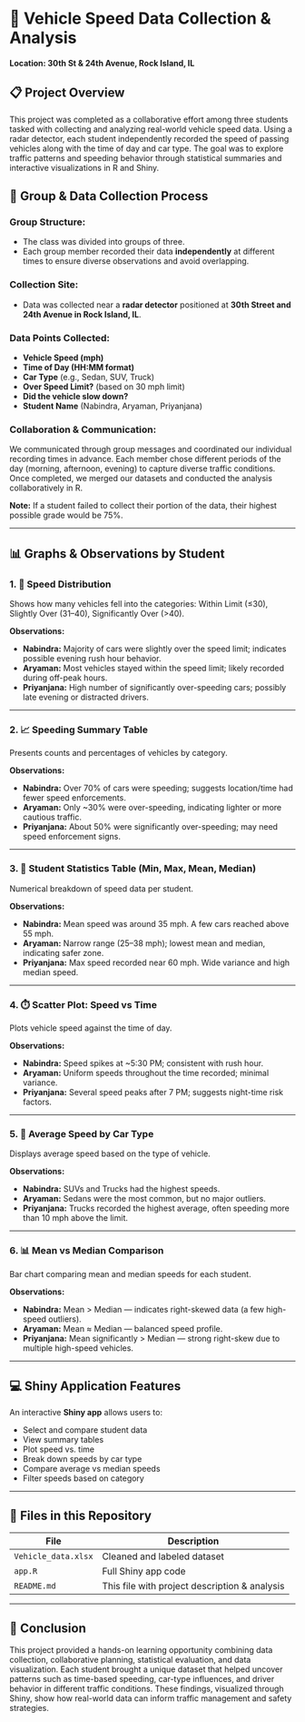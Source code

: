 
# 🚗 Vehicle Speed Data Collection & Analysis  
**Location: 30th St & 24th Avenue, Rock Island, IL**

## 📋 Project Overview
This project was completed as a collaborative effort among three students tasked with collecting and analyzing real-world vehicle speed data. Using a radar detector, each student independently recorded the speed of passing vehicles along with the time of day and car type. The goal was to explore traffic patterns and speeding behavior through statistical summaries and interactive visualizations in R and Shiny.

## 👥 Group & Data Collection Process

### Group Structure:
- The class was divided into groups of three.
- Each group member recorded their data **independently** at different times to ensure diverse observations and avoid overlapping.

### Collection Site:
- Data was collected near a **radar detector** positioned at **30th Street and 24th Avenue in Rock Island, IL**.

### Data Points Collected:
- **Vehicle Speed (mph)**
- **Time of Day (HH:MM format)**
- **Car Type** (e.g., Sedan, SUV, Truck)
- **Over Speed Limit?** (based on 30 mph limit)
- **Did the vehicle slow down?**
- **Student Name** (Nabindra, Aryaman, Priyanjana)

### Collaboration & Communication:
We communicated through group messages and coordinated our individual recording times in advance. Each member chose different periods of the day (morning, afternoon, evening) to capture diverse traffic conditions. Once completed, we merged our datasets and conducted the analysis collaboratively in R.

**Note:** If a student failed to collect their portion of the data, their highest possible grade would be 75%.

---

## 📊 Graphs & Observations by Student

### 1. 🚦 Speed Distribution
Shows how many vehicles fell into the categories: Within Limit (≤30), Slightly Over (31–40), Significantly Over (>40).

**Observations:**
- **Nabindra:** Majority of cars were slightly over the speed limit; indicates possible evening rush hour behavior.
- **Aryaman:** Most vehicles stayed within the speed limit; likely recorded during off-peak hours.
- **Priyanjana:** High number of significantly over-speeding cars; possibly late evening or distracted drivers.

---

### 2. 📈 Speeding Summary Table
Presents counts and percentages of vehicles by category.

**Observations:**
- **Nabindra:** Over 70% of cars were speeding; suggests location/time had fewer speed enforcements.
- **Aryaman:** Only ~30% were over-speeding, indicating lighter or more cautious traffic.
- **Priyanjana:** About 50% were significantly over-speeding; may need speed enforcement signs.

---

### 3. 🧮 Student Statistics Table (Min, Max, Mean, Median)
Numerical breakdown of speed data per student.

**Observations:**
- **Nabindra:** Mean speed was around 35 mph. A few cars reached above 55 mph.
- **Aryaman:** Narrow range (25–38 mph); lowest mean and median, indicating safer zone.
- **Priyanjana:** Max speed recorded near 60 mph. Wide variance and high median speed.

---

### 4. ⏱️ Scatter Plot: Speed vs Time
Plots vehicle speed against the time of day.

**Observations:**
- **Nabindra:** Speed spikes at ~5:30 PM; consistent with rush hour.
- **Aryaman:** Uniform speeds throughout the time recorded; minimal variance.
- **Priyanjana:** Several speed peaks after 7 PM; suggests night-time risk factors.

---

### 5. 🚙 Average Speed by Car Type
Displays average speed based on the type of vehicle.

**Observations:**
- **Nabindra:** SUVs and Trucks had the highest speeds.
- **Aryaman:** Sedans were the most common, but no major outliers.
- **Priyanjana:** Trucks recorded the highest average, often speeding more than 10 mph above the limit.

---

### 6. 📊 Mean vs Median Comparison
Bar chart comparing mean and median speeds for each student.

**Observations:**
- **Nabindra:** Mean > Median — indicates right-skewed data (a few high-speed outliers).
- **Aryaman:** Mean ≈ Median — balanced speed profile.
- **Priyanjana:** Mean significantly > Median — strong right-skew due to multiple high-speed vehicles.

---

## 💻 Shiny Application Features

An interactive **Shiny app** allows users to:
- Select and compare student data
- View summary tables
- Plot speed vs. time
- Break down speeds by car type
- Compare average vs median speeds
- Filter speeds based on category

---

## 📁 Files in this Repository

| File                | Description                                |
|---------------------|--------------------------------------------|
| `Vehicle_data.xlsx` | Cleaned and labeled dataset                |
| `app.R`             | Full Shiny app code                        |
| `README.md`         | This file with project description & analysis |

---

## 📌 Conclusion

This project provided a hands-on learning opportunity combining data collection, collaborative planning, statistical evaluation, and data visualization. Each student brought a unique dataset that helped uncover patterns such as time-based speeding, car-type influences, and driver behavior in different traffic conditions. These findings, visualized through Shiny, show how real-world data can inform traffic management and safety strategies.

